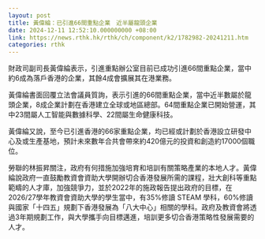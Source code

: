 ```yaml
---
layout: post
title: 黃偉綸：已引進66間重點企業　近半屬龍頭企業
date: 2024-12-11 12:52:10.000000000 +08:00
link: https://news.rthk.hk/rthk/ch/component/k2/1782982-20241211.htm
categories: rthk
---
```


財政司副司長黃偉綸表示，引進重點辦公室目前已成功引進66間重點企業，當中約6成為落戶香港的企業，其餘4成會擴展其在港業務。

黃偉綸書面回覆立法會議員質詢，表示引進的66間重點企業，當中近半數屬於龍頭企業，8成企業計劃在香港建立全球或地區總部。64間重點企業已開始營運，其中23間屬人工智能與數據科學、22間屬生命健康科技。

黃偉綸又說，至今已引進香港的66家重點企業，均已經或計劃於香港設立研發中心及或生產基地，預計未來數年合共會帶來約420億元的投資和創造約17000個職位。

勞聯的林振昇關注，政府有何措施加強培育和培訓有關策略產業的本地人才。黃偉綸說政府一直鼓勵教資會資助大學開辦切合香港發展所需的課程，壯大創科等重點範疇的人才庫，加強競爭力，並於2022年的施政報告提出政府的目標，在2026/27學年教資會資助大學的學生當中，有35%修讀 STEAM 學科，60%修讀與國家「十四五」規劃下香港發展為「八大中心」相關的學科。政府及教資會將透過3年期規劃工作，與大學攜手向目標邁進，培訓更多切合香港策略性發展需要的人才。
